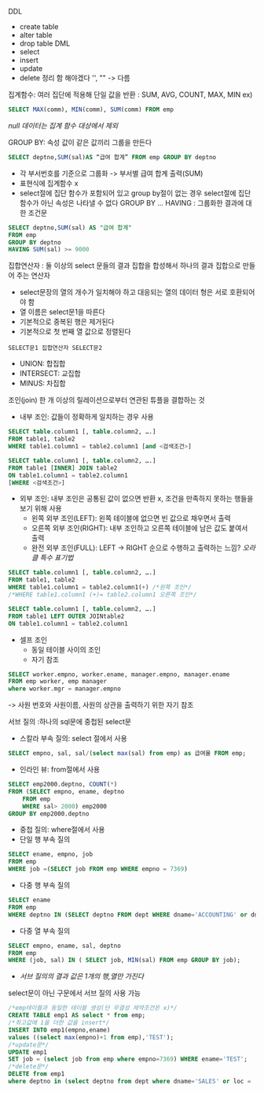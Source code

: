DDL
- create table
- alter table
- drop table
DML
- select
- insert
- update
- delete
정리 함 해야겠다
'', "" -> 다름

집계함수: 여러 집단에 적용해 단일 값을 반환
: SUM, AVG, COUNT, MAX, MIN
ex)
```sql
SELECT MAX(comm), MIN(comm), SUM(comm) FROM emp
```
*null 데이터는 집계 함수 대상에서 제외*

GROUP BY: 속성 값이 같은 값끼리 그룹을 만든다
```sql
SELECT deptno,SUM(sal)AS “급여 합계” FROM emp GROUP BY deptno
```
- 각 부서번호를 기준으로 그룹화 -> 부서별 급여 합계 출력(SUM)
- 표현식에 집계함수 x
- select절에 집단 함수가 포함되어 있고 group by절이 없는 경우 select절에 집단 함수가 아닌 속성은 나타낼 수 없다
GROUP BY ... HAVING : 그룹화한 결과에 대한 조건문
```sql
SELECT deptno,SUM(sal) AS "급여 합계" 
FROM emp 
GROUP BY deptno 
HAVING SUM(sal) >= 9000
```

집합연산자
: 둘 이상의 select 문들의 결과 집합을 합성해서 하나의 결과 집합으로 만들어 주는 연산자
- select문장의 열의 개수가 일치해야 하고 대응되는 열의 데이터 형은 서로 호환되어야 함
- 열 이름은 select문1을 따른다
- 기본적으로 중복된 행은 제거된다
- 기본적으로 첫 번째 열 값으로 정렬된다
```
SELECT문1 집합연산자 SELECT문2
```
- UNION: 합집합
- INTERSECT: 교집합
- MINUS: 차집합

조인(join)
한 개 이상의 릴레이션으로부터 연관된 튜플을 결합하는 것
- 내부 조인: 값들이 정확하게 일치하는 경우 사용
```sql
SELECT table.column1 [, table.column2, ….] 
FROM table1, table2 
WHERE table1.column1 = table2.column1 [and <검색조건>]
```
```sql
SELECT table.column1 [, table.column2, ….] 
FROM table1 [INNER] JOIN table2 
ON table1.column1 = table2.column1 
[WHERE <검색조건>]
```
- 외부 조인: 내부 조인은 공통된 값이 없으면 반환 x, 조건을 만족하지 못하는 행들을 보기 위해 사용
	- 왼쪽 외부 조인(LEFT): 왼쪽 테이블에 없으면 빈 값으로 채우면서 출력
	- 오른쪽 외부 조인(RIGHT): 내부 조인하고 오른쪽 테이블에 남은 값도 붙여서 출력
	- 완전 외부 조인(FULL): LEFT -> RIGHT 순으로 수행하고 출력하는 느낌?
*오라클 특수 표기법*
```sql
SELECT table.column1 [, table.column2, ….] 
FROM table1, table2 
WHERE table1.column1 = table2.column1(+) /*왼쪽 조인*/
/*WHERE table1.column1 (+)= table2.column1 오른쪽 조인*/
```
```sql
SELECT table.column1 [, table.column2, ….] 
FROM table1 LEFT OUTER JOINtable2 
ON table1.column1 = table2.column1
```
- 셀프 조인
	- 동일 테이블 사이의 조인
	- 자기 참조
```sql
SELECT worker.empno, worker.ename, manager.empno, manager.ename
FROM emp worker, emp manager
where worker.mgr = manager.empno
```
-> 사원 번호와 사원이름, 사원의 상관을 출력하기 위한 자기 참조

서브 질의
:하나의 sql문에 중첩된 select문
- 스칼라 부속 질의: select 절에서 사용
```sql
SELECT empno, sal, sal/(select max(sal) from emp) as 급여율 FROM emp;
```
- 인라인 뷰: from절에서 사용
```sql
SELECT emp2000.deptno, COUNT(*) 
FROM (SELECT empno, ename, deptno 
	FROM emp 
	WHERE sal> 2000) emp2000 
GROUP BY emp2000.deptno
```
- 중첩 질의: where절에서 사용
- 단일 행 부속 질의
```sql
SELECT ename, empno, job 
FROM emp 
WHERE job =(SELECT job FROM emp WHERE empno = 7369)
```
- 다중 행 부속 질의
```sql
SELECT ename 
FROM emp 
WHERE deptno IN (SELECT deptno FROM dept WHERE dname='ACCOUNTING' or dname='RESEARCH');
```
- 다중 열 부속 질의
```sql
SELECT empno, ename, sal, deptno 
FROM emp 
WHERE (job, sal) IN ( SELECT job, MIN(sal) FROM emp GROUP BY job);
```
- *서브 질의의 결과 값은 1개의 행,열만 가진다*

select문이 아닌 구문에서 서브 질의 사용 가능
```sql
/*emp테이블과 동일한 테이블 생성(단 무결성 제약조건은 x)*/
CREATE TABLE emp1 AS select * from emp;
/*최고값에 1을 더한 값을 insert*/
INSERT INTO emp1(empno,ename) 
values ((select max(empno)+1 from emp),'TEST');
/*update문*/
UPDATE emp1 
SET job = (select job from emp where empno=7369) WHERE ename='TEST';
/*delete문*/
DELETE from emp1 
where deptno in (select deptno from dept where dname='SALES' or loc = 'DALLAS');
```